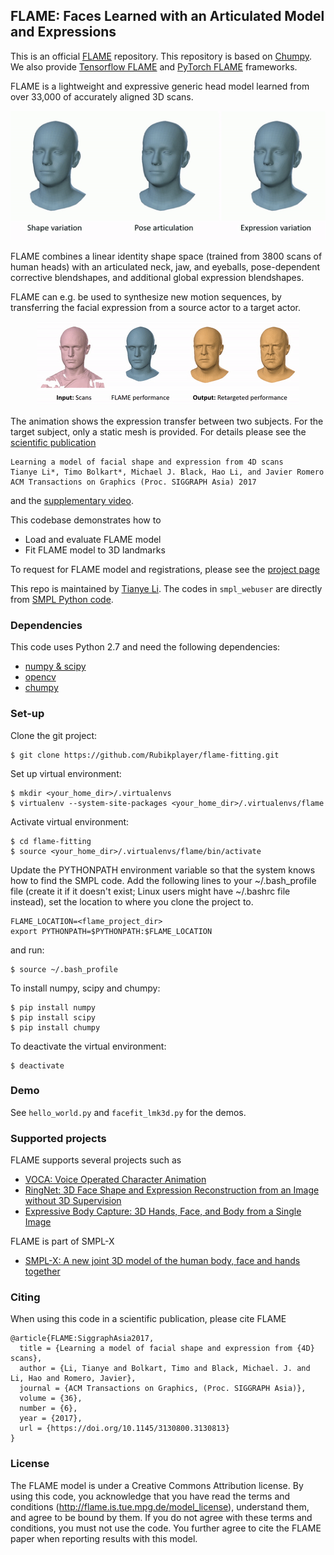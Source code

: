 ## FLAME: Faces Learned with an Articulated Model and Expressions

This is an official [FLAME](http://flame.is.tue.mpg.de/) repository. This repository is based on [Chumpy](https://github.com/mattloper/chumpy). We also provide [Tensorflow FLAME](https://github.com/TimoBolkart/TF_FLAME) and [PyTorch FLAME](https://github.com/HavenFeng/photometric_optimization) frameworks.

FLAME is a lightweight and expressive generic head model learned from over 33,000 of accurately aligned 3D scans. 

<p align="center"> 
<img src="gifs/model_variations.gif">
</p>

FLAME combines a linear identity shape space (trained from 3800 scans of human heads) with an articulated neck, jaw, and eyeballs, pose-dependent corrective blendshapes, and additional global expression blendshapes. 

FLAME can e.g. be used to synthesize new motion sequences, by transferring the facial expression from a source actor to a target actor.

<p align="center"> 
<img src="gifs/motion_transfer.gif">
</p>

The animation shows the expression transfer between two subjects. For the target subject, only a static mesh is provided. For details please see the [scientific publication](https://ps.is.tuebingen.mpg.de/uploads_file/attachment/attachment/400/paper.pdf)

```
Learning a model of facial shape and expression from 4D scans
Tianye Li*, Timo Bolkart*, Michael J. Black, Hao Li, and Javier Romero
ACM Transactions on Graphics (Proc. SIGGRAPH Asia) 2017
```
and the [supplementary video](https://youtu.be/36rPTkhiJTM).

This codebase demonstrates how to
 * Load and evaluate FLAME model
 * Fit FLAME model to 3D landmarks

To request for FLAME model and registrations, please see the [project page](http://flame.is.tue.mpg.de)

This repo is maintained by [Tianye Li](https://sites.google.com/site/tianyefocus/). The codes in `smpl_webuser` are directly from [SMPL Python code](http://smpl.is.tue.mpg.de/).

### Dependencies

This code uses Python 2.7 and need the following dependencies:

- [numpy & scipy](http://www.scipy.org/scipylib/download.html)
- [opencv](http://opencv.org/)
- [chumpy](https://github.com/mattloper/chumpy)

### Set-up

Clone the git project:
```
$ git clone https://github.com/Rubikplayer/flame-fitting.git
```

Set up virtual environment:
```
$ mkdir <your_home_dir>/.virtualenvs
$ virtualenv --system-site-packages <your_home_dir>/.virtualenvs/flame
```

Activate virtual environment:
```
$ cd flame-fitting
$ source <your_home_dir>/.virtualenvs/flame/bin/activate
```

Update the PYTHONPATH environment variable so that the system knows how to find the SMPL code. Add the following lines to your ~/.bash_profile file (create it if it doesn't exist; Linux users might have ~/.bashrc file instead), set the location to where you clone the project to.
```
FLAME_LOCATION=<flame_project_dir>
export PYTHONPATH=$PYTHONPATH:$FLAME_LOCATION
```

and run:
```
$ source ~/.bash_profile
```

To install numpy, scipy and chumpy:
```
$ pip install numpy
$ pip install scipy
$ pip install chumpy
```
To deactivate the virtual environment:
```
$ deactivate
```

### Demo

See `hello_world.py` and `facefit_lmk3d.py` for the demos.

### Supported projects

FLAME supports several projects such as
* [VOCA: Voice Operated Character Animation](https://github.com/TimoBolkart/voca)
* [RingNet: 3D Face Shape and Expression Reconstruction from an Image without 3D Supervision](https://github.com/soubhiksanyal/RingNet)
* [Expressive Body Capture: 3D Hands, Face, and Body from a Single Image](https://github.com/vchoutas/smplify-x)

FLAME is part of SMPL-X
* [SMPL-X: A new joint 3D model of the human body, face and hands together](https://github.com/vchoutas/smplx)


### Citing

When using this code in a scientific publication, please cite FLAME 
```
@article{FLAME:SiggraphAsia2017,
  title = {Learning a model of facial shape and expression from {4D} scans},
  author = {Li, Tianye and Bolkart, Timo and Black, Michael. J. and Li, Hao and Romero, Javier},
  journal = {ACM Transactions on Graphics, (Proc. SIGGRAPH Asia)},
  volume = {36},
  number = {6},
  year = {2017},
  url = {https://doi.org/10.1145/3130800.3130813}
}
```

### License

The FLAME model is under a Creative Commons Attribution license. By using this code, you acknowledge that you have read the terms and conditions (http://flame.is.tue.mpg.de/model_license), understand them, and agree to be bound by them. If you do not agree with these terms and conditions, you must not use the code. You further agree to cite the FLAME paper when reporting results with this model.

